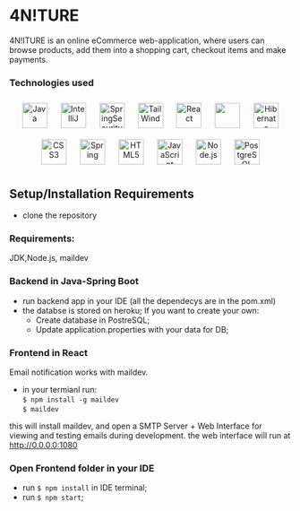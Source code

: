 # 4N!TURE

4N!ITURE is an online eCommerce web-application, where
users can browse products, add them into a shopping cart,
checkout items and make payments.

### Technologies used

<div align="center">  

<img style="margin: 10px" src="https://img.icons8.com/color/48/000000/java-coffee-cup-logo.png" alt="Java" height="45"/>





<img style="margin: 10px" src="https://upload.wikimedia.org/wikipedia/commons/thumb/9/9c/IntelliJ_IDEA_Icon.svg/1200px-IntelliJ_IDEA_Icon.svg.png" alt="IntelliJ" height="45"/>

<img style="margin: 10px" src="https://howtodoinjava.com/wp-content/uploads/2016/07/Spring-Security-logo.png" alt="SpringSecurity" height="45"/>

<img style="margin: 10px" src="https://miro.medium.com/max/800/1*mUISLg4ghf6QYT_f1-cnlg.png" alt="TailWind" height="45"/>

<img style="margin: 10px" src="https://upload.wikimedia.org/wikipedia/commons/thumb/a/a7/React-icon.svg/1280px-React-icon.svg.png" alt="React" height="45"/>

<img style="margin: 10px" src="https://images.prismic.io/launchdarkly/ZWQ2YzRhNTItYzg4Ny00NjA0LWI0NzItZWI5Mzg5ZDc3NDIy_visualstudio_code-card.png?auto=compress%2Cformat&rect=0%2C0%2C480%2C240&w=2000&h=1000" height="45"/>

<img style="margin: 10px" src="https://3.bp.blogspot.com/-9S6PlDjJx2g/V6W-29_hjkI/AAAAAAAAAF4/L-LkN7VDAEseVNdmzp8prn9FM-LS_TaQwCPcB/s1600/hibernate.png" alt="Hibernate" height="45"/>
<img style="margin: 10px" src="https://img.icons8.com/color/48/000000/css3.png" alt="CSS3" height="45" />  
<img style="margin: 10px" src="https://du0ulnyus7r80.cloudfront.net/wp-content/uploads/2020/02/spring-boot-logo-png-4-transparent.png" alt="Spring" height="45" />  
<img style="margin: 10px" src="https://img.icons8.com/nolan/64/html-5.png" alt="HTML5" height="45" />  
<img style="margin: 10px" src="https://img.icons8.com/color/48/000000/javascript.png" alt="JavaScript" height="45" />  
<img style="margin: 10px" src="https://img.icons8.com/color/48/000000/nodejs.png" alt="Node.js" height="45" />  
<img style="margin: 10px" src="https://img.icons8.com/color/48/000000/postgreesql.png" alt="PostgreSQL" height="45" />  

 
</div>  

## Setup/Installation Requirements
- clone the repository

### Requirements:
JDK,Node.js, maildev

### Backend in Java-Spring Boot
- run backend app in your IDE (all the dependecys are in the pom.xml)
- the databse is stored on heroku; If you want to create your own:
  - Create database in PostreSQL;
  - Update application.properties with your data for DB;

### Frontend in React

Email notification works with maildev.
- in your termianl run:<br>
  `$ npm install -g maildev`<br>
  `$ maildev`

this will install maildev, and open a SMTP Server + Web Interface for viewing and testing emails during development.
the web interface will run at http://0.0.0.0:1080


### Open Frontend folder in your IDE
- run `$ npm install` in IDE terminal;
- run `$ npm start`;

